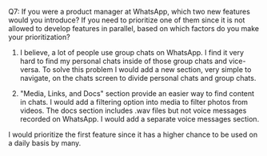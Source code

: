 Q7: If you were a product manager at WhatsApp, which two new features would you introduce? If you need to prioritize one of them since it is not allowed to develop features in parallel, based on which factors do you make your prioritization?

1. I believe, a lot of people use group chats on WhatsApp. I find it very hard to find my personal chats inside of those group chats and vice-versa. To solve this problem I would add a new section, very simple to navigate, on the chats screen to divide personal chats and group chats.

2. "Media, Links, and Docs" section provide an easier way to find content in chats. I would add a filtering option into media to filter photos from videos. The docs section includes .wav files but not voice messages recorded on WhatsApp. I would add a separate voice messages section.

I would prioritize the first feature since it has a higher chance to be used on a daily basis by many.
